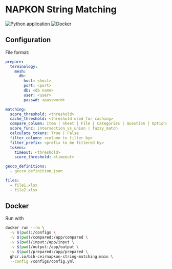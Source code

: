 # NAPKON String Matching

[![Python application](https://github.com/BIH-CEI/napkon-string-matching/actions/workflows/python-app.yml/badge.svg)](https://github.com/BIH-CEI/napkon-string-matching/actions/workflows/python-app.yml)
[![Docker](https://github.com/BIH-CEI/napkon-string-matching/actions/workflows/docker-publish.yml/badge.svg)](https://github.com/BIH-CEI/napkon-string-matching/actions/workflows/docker-publish.yml)

## Configuration

File format:

```yaml
prepare:
  terminology:
    mesh:
      db:
        host: <host>
        port: <port>
        db: <db name>
        user: <user>
        passwd: <password>

matching:
  score_threshold: <threshold>
  cache_threshold: <threshold used for caching>
  compare_column: Item | Sheet | File | Categories | Question | Options | Term | Tokens | TokenIds | TokenMatch | Identifier | Matches
  score_func: intersection_vs_union | fuzzy_match
  calculate_tokens: True | False
  filter_column: <column to filter by>
  filter_prefix: <prefix to be filtered by>
  tokens:
    timeout: <threshold>
    score_threshold: <timeout>

gecco_definitions:
  - gecco_definition.json

files:
  - file1.xlsx
  - file2.xlsx
```

## Docker

Run with

```bash
docker run --rm \
  -v $(pwd):/configs \
  -v $(pwd)/compared:/app/compared \
  -v $(pwd)/input:/app/input \
  -v $(pwd)/output:/app/output \
  -v $(pwd)/prepared:/app/prepared \
  ghcr.io/bih-cei/napkon-string-matching:main \
  --config /configs/config.yml
```
